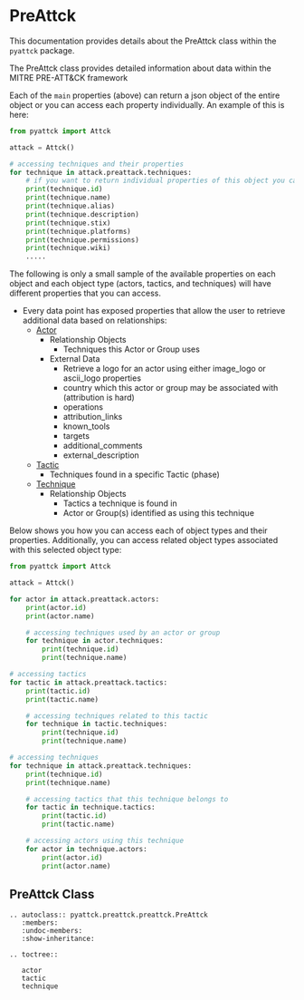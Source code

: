 # PreAttck

This documentation provides details about the PreAttck class within the `pyattck` package.

The PreAttck class provides detailed information about data within the MITRE PRE-ATT&CK framework

Each of the `main` properties (above) can return a json object of the entire object or you can access each property individually.  An example of this is here:

```python
from pyattck import Attck

attack = Attck()

# accessing techniques and their properties
for technique in attack.preattack.techniques:
	# if you want to return individual properties of this object you call them directly
	print(technique.id)
	print(technique.name)
	print(technique.alias)
	print(technique.description)
	print(technique.stix)
	print(technique.platforms)
	print(technique.permissions)
	print(technique.wiki)
	.....
```

The following is only a small sample of the available properties on each object and each object type (actors, tactics, and techniques) will have different properties that you can access.


* Every data point has exposed properties that allow the user to retrieve additional data based on relationships:
    * [Actor](actor.md)
        * Relationship Objects
            * Techniques this Actor or Group uses
        * External Data
            * Retrieve a logo for an actor using either image_logo or ascii_logo properties
            * country which this actor or group may be associated with (attribution is hard)
            * operations 
            * attribution_links
            * known_tools
            * targets
            * additional_comments
            * external_description
    * [Tactic](tactic.md)
        * Techniques found in a specific Tactic (phase)
    * [Technique](technique.md)
        * Relationship Objects
            * Tactics a technique is found in
            * Actor or Group(s) identified as using this technique


Below shows you how you can access each of object types and their properties.  Additionally, you can access related object types associated with this selected object type:

```python
from pyattck import Attck

attack = Attck()

for actor in attack.preattack.actors:
    print(actor.id)
    print(actor.name)

    # accessing techniques used by an actor or group
    for technique in actor.techniques:
        print(technique.id)
        print(technique.name)

# accessing tactics
for tactic in attack.preattack.tactics:
    print(tactic.id)
    print(tactic.name)

    # accessing techniques related to this tactic
    for technique in tactic.techniques:
        print(technique.id)
        print(technique.name)

# accessing techniques
for technique in attack.preattack.techniques:
    print(technique.id)
    print(technique.name)

    # accessing tactics that this technique belongs to
    for tactic in technique.tactics:
        print(tactic.id)
        print(tactic.name)

    # accessing actors using this technique
    for actor in technique.actors:
        print(actor.id)
        print(actor.name)
```

## PreAttck Class

```eval_rst
.. autoclass:: pyattck.preattck.preattck.PreAttck
   :members:
   :undoc-members:
   :show-inheritance:
```


```eval_rst
.. toctree::

   actor
   tactic
   technique
```
